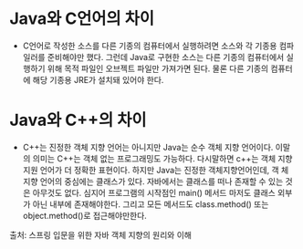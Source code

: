 # Java와 C언어의 차이
* C언어로 작성한 소스를 다른 기종의 컴퓨터에서 실행하려면 소스와 각 기종용 컴파일러를 준비해야만 했다. 그런데 Java로 구현한 소스는 다른 기종의 컴퓨터에서 실행하기 위해 목적 파일인 오브젝트 파일만 가져가면 된다. 물론 다른 기종의 컴퓨터에 해당 기종용 JRE가 설치돼 있어야 한다.

# Java와 C++의 차이
* C++는 진정한 객체 지향 언어는 아니지만 Java는 순수 객체 지향 언어이다. 이말의 의미는 C++는 객체 없는 프로그래밍도 가능하다. 다시말하면 c++는 객체 지향 지원 언어가 더 정확한 표현이다. 하지만 Java는 진정한 객체지향언어인데, 객 체 지향 언어의 중심에는 클래스가 있다. 자바에서는 클래스를 떠나 존재할 수 있는 것은 아무것도 없다. 심지어 프로그램의 시작점인 main() 메서드 마저도 클래스 외부가 아닌 내부에 존재해야한다. 그리고 모든 메서드도 class.method() 또는 object.method()로 접근해야만한다.

출처: 스프링 입문을 위한 자바 객체 지향의 원리와 이해